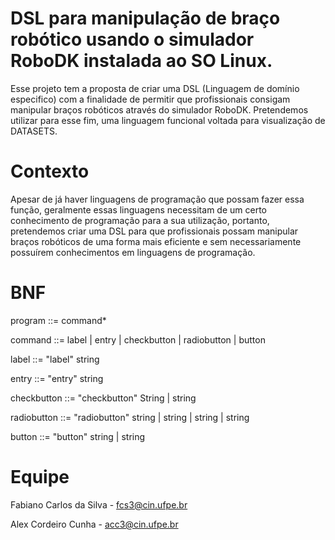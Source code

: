 # DSL para manipulação de braço robótico usando o simulador RoboDK instalada ao SO Linux.

Esse projeto tem a proposta de criar uma DSL (Linguagem de domínio especifico) com a finalidade de permitir que profissionais consigam manipular braços robóticos através do simulador RoboDK. Pretendemos utilizar para esse fim, uma linguagem funcional voltada para visualização de DATASETS.

 # Contexto

Apesar de já haver linguagens de programação que possam fazer essa função, geralmente essas linguagens necessitam de um certo conhecimento de programação para a sua utilização, portanto, pretendemos criar uma DSL para que profissionais possam manipular braços robóticos de uma forma mais eficiente e sem necessariamente possuírem conhecimentos em linguagens de programação.

# BNF

program ::= command*
 
command ::= label | entry | checkbutton | radiobutton | button
 
label ::= "label" string
 
entry ::= "entry" string
 
checkbutton ::= "checkbutton" String | string
 
radiobutton ::= "radiobutton" string | string | string | string
 
button ::= "button" string | string

# Equipe

Fabiano Carlos da Silva - fcs3@cin.ufpe.br

Alex Cordeiro Cunha - acc3@cin.ufpe.br
